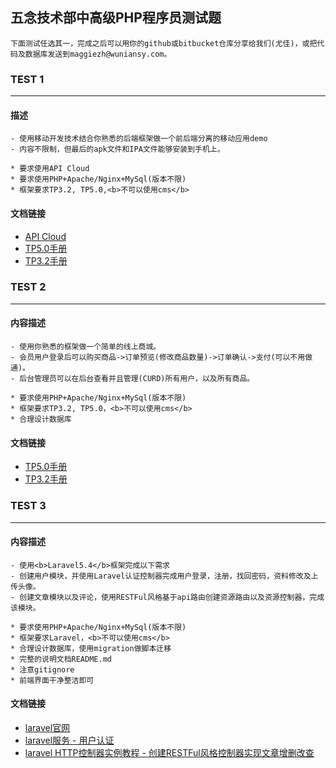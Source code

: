 ## 五念技术部中高级PHP程序员测试题

    下面测试任选其一，完成之后可以用你的github或bitbucket仓库分享给我们(尤佳)，或把代码及数据库发送到maggiezh@wuniansy.com。

### TEST 1
---
#### 描述

    - 使用移动开发技术结合你熟悉的后端框架做一个前后端分离的移动应用demo
    - 内容不限制，但最后的apk文件和IPA文件能够安装到手机上。

    * 要求使用API Cloud
    * 要求使用PHP+Apache/Nginx+MySql(版本不限)
    * 框架要求TP3.2, TP5.0,<b>不可以使用cms</b>

#### 文档链接

- [API Cloud](http://www.apicloud.com/)
- [TP5.0手册](https://www.kancloud.cn/manual/thinkphp5)
- [TP3.2手册](https://www.kancloud.cn/manual/thinkphp/1678)


### TEST 2
---
#### 内容描述

    - 使用你熟悉的框架做一个简单的线上商城。
    - 会员用户登录后可以购买商品->订单预览(修改商品数量)->订单确认->支付(可以不用做通)。
    - 后台管理员可以在后台查看并且管理(CURD)所有用户，以及所有商品。

    * 要求使用PHP+Apache/Nginx+MySql(版本不限)
    * 框架要求TP3.2, TP5.0，<b>不可以使用cms</b>
    * 合理设计数据库

#### 文档链接

- [TP5.0手册](https://www.kancloud.cn/manual/thinkphp5)
- [TP3.2手册](https://www.kancloud.cn/manual/thinkphp/1678)

### TEST 3
---
#### 内容描述

    - 使用<b>Laravel5.4</b>框架完成以下需求
    - 创建用户模块，并使用Laravel认证控制器完成用户登录，注册，找回密码，资料修改及上传头像。
    - 创建文章模块以及评论，使用RESTFul风格基于api路由创建资源路由以及资源控制器，完成该模块。

    * 要求使用PHP+Apache/Nginx+MySql(版本不限)
    * 框架要求Laravel，<b>不可以使用cms</b>
    * 合理设计数据库，使用migration做脚本迁移
    * 完整的说明文档README.md
    * 注意gitignore
    * 前端界面干净整洁即可

#### 文档链接

- [laravel官网](https://laravel.com/)
- [laravel服务 - 用户认证](http://laravelacademy.org/post/3074.html)
- [laravel HTTP控制器实例教程 - 创建RESTFul风格控制器实现文章增删改查](http://laravelacademy.org/post/549.html)
